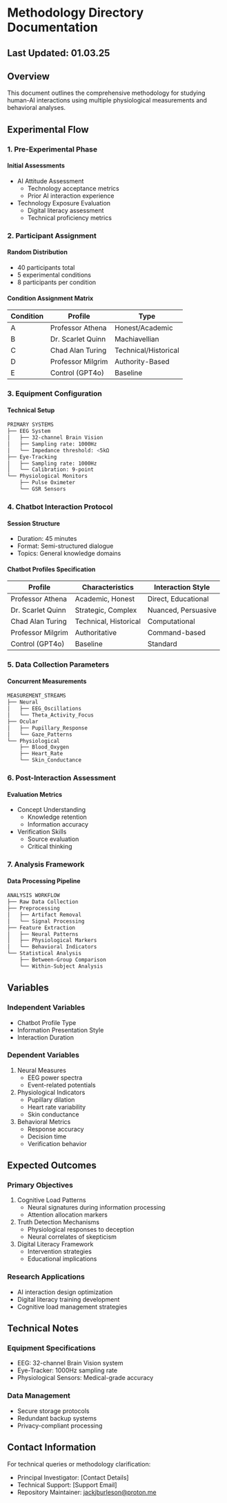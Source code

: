 # Methodology Directory Documentation

## Last Updated: 01.03.25

## Overview

This document outlines the comprehensive methodology for studying human-AI interactions using multiple physiological measurements and behavioral analyses.

## Experimental Flow

### 1. Pre-Experimental Phase

#### Initial Assessments

- AI Attitude Assessment
  - Technology acceptance metrics
  - Prior AI interaction experience
- Technology Exposure Evaluation
  - Digital literacy assessment
  - Technical proficiency metrics

### 2. Participant Assignment

#### Random Distribution

- 40 participants total
- 5 experimental conditions
- 8 participants per condition

#### Condition Assignment Matrix

| Condition | Profile | Type |
|-----------|---------|------|
| A | Professor Athena | Honest/Academic |
| B | Dr. Scarlet Quinn | Machiavellian |
| C | Chad Alan Turing | Technical/Historical |
| D | Professor Milgrim | Authority-Based |
| E | Control (GPT4o) | Baseline |

### 3. Equipment Configuration

#### Technical Setup

```bash
PRIMARY SYSTEMS
├── EEG System
│   ├── 32-channel Brain Vision
│   ├── Sampling rate: 1000Hz
│   └── Impedance threshold: <5kΩ
├── Eye-Tracking
│   ├── Sampling rate: 1000Hz
│   └── Calibration: 9-point
└── Physiological Monitors
    ├── Pulse Oximeter
    └── GSR Sensors
```

### 4. Chatbot Interaction Protocol

#### Session Structure

- Duration: 45 minutes
- Format: Semi-structured dialogue
- Topics: General knowledge domains

#### Chatbot Profiles Specification

| Profile | Characteristics | Interaction Style |
|---------|----------------|-------------------|
| Professor Athena | Academic, Honest | Direct, Educational |
| Dr. Scarlet Quinn | Strategic, Complex | Nuanced, Persuasive |
| Chad Alan Turing | Technical, Historical | Computational |
| Professor Milgrim | Authoritative | Command-based |
| Control (GPT4o) | Baseline | Standard |

### 5. Data Collection Parameters

#### Concurrent Measurements

```bash
MEASUREMENT_STREAMS
├── Neural
│   ├── EEG_Oscillations
│   └── Theta_Activity_Focus
├── Ocular
│   ├── Pupillary_Response
│   └── Gaze_Patterns
└── Physiological
    ├── Blood_Oxygen
    ├── Heart_Rate
    └── Skin_Conductance
```

### 6. Post-Interaction Assessment

#### Evaluation Metrics

- Concept Understanding
  - Knowledge retention
  - Information accuracy
- Verification Skills
  - Source evaluation
  - Critical thinking

### 7. Analysis Framework

#### Data Processing Pipeline

```bash
ANALYSIS WORKFLOW
├── Raw Data Collection
├── Preprocessing
│   ├── Artifact Removal
│   └── Signal Processing
├── Feature Extraction
│   ├── Neural Patterns
│   ├── Physiological Markers
│   └── Behavioral Indicators
└── Statistical Analysis
    ├── Between-Group Comparison
    └── Within-Subject Analysis
```

## Variables

### Independent Variables

- Chatbot Profile Type
- Information Presentation Style
- Interaction Duration

### Dependent Variables

1. Neural Measures
   - EEG power spectra
   - Event-related potentials
2. Physiological Indicators
   - Pupillary dilation
   - Heart rate variability
   - Skin conductance
3. Behavioral Metrics
   - Response accuracy
   - Decision time
   - Verification behavior

## Expected Outcomes

### Primary Objectives

1. Cognitive Load Patterns
   - Neural signatures during information processing
   - Attention allocation markers
2. Truth Detection Mechanisms
   - Physiological responses to deception
   - Neural correlates of skepticism
3. Digital Literacy Framework
   - Intervention strategies
   - Educational implications

### Research Applications

- AI interaction design optimization
- Digital literacy training development
- Cognitive load management strategies

## Technical Notes

### Equipment Specifications

- EEG: 32-channel Brain Vision system
- Eye-Tracker: 1000Hz sampling rate
- Physiological Sensors: Medical-grade accuracy

### Data Management

- Secure storage protocols
- Redundant backup systems
- Privacy-compliant processing

## Contact Information

For technical queries or methodology clarification:

- Principal Investigator: [Contact Details]
- Technical Support: [Support Email]
- Repository Maintainer: <jackjburleson@proton.me>
